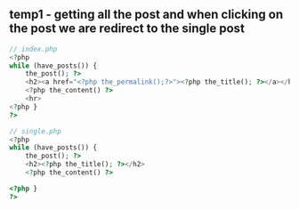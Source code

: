 ## temp1 - getting all the post and when clicking on the post we are redirect to the single post 
```php
// index.php
<?php
while (have_posts()) {
    the_post(); ?>
    <h2><a href="<?php the_permalink();?>"><?php the_title(); ?></a></h2>
    <?php the_content() ?>
    <hr>
<?php }
?>

// single.php
<?php
while (have_posts()) {
    the_post(); ?>
    <h2><?php the_title(); ?></h2>
    <?php the_content() ?>

<?php }
?>
```